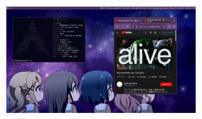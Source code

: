 ![Alt text](https://raw.githubusercontent.com/noiseredux2/dotfiles/main/2021-12-22-183411_1366x768_scrot.png "a title")
